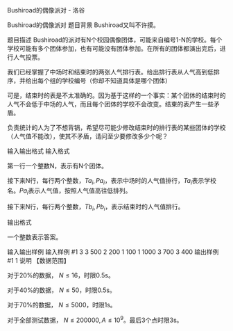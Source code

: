 



Bushiroad的偶像派对 - 洛谷














Bushiroad的偶像派对
题目背景
Bushiroad又叫不许摸。

题目描述
Bushiroad的派对有N个校园偶像团体，可能来自编号1-N的学校。每个学校可能有多个团体参加，也有可能没有团体参加。在所有的团体都演出完后，进行人气投票。

我们已经掌握了中场时和结束时的两张人气排行表。给出排行表从人气高到低排序，并给出每个组的学校编号（你却不知道具体是哪个团体）

可是，结束时的表是不太准确的。因为基于这样的一个事实：某个团体的结束时的人气不会低于中场的人气，而且每个团体的学校不会改变。结束的表产生一些矛盾。

负责统计的人为了不想背锅，希望尽可能少修改结束时的排行表的某些团体的学校（人气值不能改），使其不矛盾，请问至少要修改多少个呢？

输入输出格式
输入格式

第一行一个整数N，表示有N个团体。

接下来N行，每行两个整数，$Ta_i, Pa_i$，表示中场时的人气值排行，$Ta_i$表示学校名。$Pa_i$表示人气值，按照人气值高往低排列。

接下来N行，每行两个整数，$Tb_i, Pb_i$，表示结束时的人气值排行。

输出格式

一个整数表示答案。

输入输出样例
输入样例 #1
3
3 500
2 200
1 100
1 1000
3 700
3 400
输出样例 #1
1
说明
【数据范围】

对于20%的数据， $N\le16$，时限0.5s。

对于40%的数据， $N\le50$，时限0.5s。

对于70%的数据， $N\le5000$，时限1s。

对于全部测试数据， $N\le200000, A\le10^9$。最后3个点时限3s。








